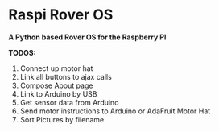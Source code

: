 # Raspi Rover OS

**A Python based Rover OS for the Raspberry PI**

**TODOS:**

1. Connect up motor hat
2. Link all buttons to ajax calls
3. Compose About page
4. Link to Arduino by USB
5. Get sensor data from Arduino
6. Send motor instructions to Arduino or AdaFruit Motor Hat
7. Sort Pictures by filename